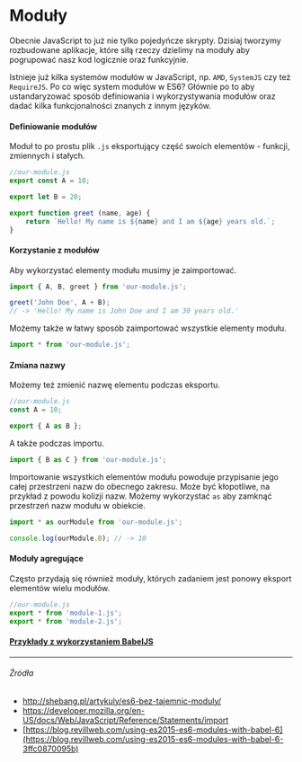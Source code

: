 # Moduły

Obecnie JavaScript to już nie tylko pojedyńcze skrypty. Dzisiaj tworzymy rozbudowane aplikacje, które siłą rzeczy dzielimy na moduły aby pogrupować nasz kod logicznie oraz funkcyjnie. 

Istnieje już kilka systemów modułów w JavaScript, np. `AMD`, `SystemJS` czy też `RequireJS`. Po co więc system modułów w ES6? Głównie po to aby ustandaryzować sposób definiowania  i wykorzystywania modułów oraz dadać kilka funkcjonalności znanych z innym języków. 

#### Definiowanie modułów

Moduł to po prostu plik `.js` eksportujący część swoich elementów - funkcji, zmiennych i stałych.


```js
//our-module.js
export const A = 10;

export let B = 20;

export function greet (name, age) {
    return `Hello! My name is ${name} and I am ${age} years old.`;
}
```

#### Korzystanie z modułów

Aby wykorzystać elementy modułu musimy je zaimportować.

```js
import { A, B, greet } from 'our-module.js';

greet('John Doe', A + B);
// -> 'Hello! My name is John Doe and I am 30 years old.'
```

Możemy także w łatwy sposób zaimportować wszystkie elementy modułu.

```js
import * from 'our-module.js';
``` 

#### Zmiana nazwy

Możemy też zmienić nazwę elementu podczas eksportu.

```js
//our-module.js
const A = 10;

export { A as B };
```

A także podczas importu.

```js
import { B as C } from 'our-module.js'; 
```

Importowanie wszystkich elementów modułu powoduje przypisanie jego całej przestrzeni nazw do obecnego zakresu. Może być kłopotliwe,  na przykład z powodu kolizji nazw. Możemy wykorzystać `as` aby zamknąć przestrzeń nazw modułu w obiekcie.

```js
import * as ourModule from 'our-module.js';

console.log(ourModule.B); // -> 10
```

#### Moduły agregujące

Często przydają się również moduły, których zadaniem jest ponowy eksport elementów wielu modułów.

```js
//our-module.js
export * from 'module-1.js';
export * from 'module-2.js';
```

#### [Przykłady z wykorzystaniem BabelJS](link_do_repo_na_githubie) 

---

###### Źródła

* http://shebang.pl/artykuly/es6-bez-tajemnic-moduly/
* https://developer.mozilla.org/en-US/docs/Web/JavaScript/Reference/Statements/import
* [https://blog.revillweb.com/using-es2015-es6-modules-with-babel-6](https://blog.revillweb.com/using-es2015-es6-modules-with-babel-6-3ffc0870095b)